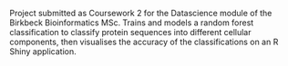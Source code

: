 Project submitted as Coursework 2 for the Datascience module of the Birkbeck Bioinformatics MSc. Trains and models a random forest classification to classify protein sequences into different cellular components, then visualises the accuracy of the classifications on an R Shiny application.
